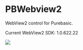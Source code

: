 # PBWebview2

WebView2 control for Purebasic.

Current WebView2 SDK: 1.0.622.22

[![](https://www.paypalobjects.com/en_US/i/btn/btn_donateCC_LG.gif)](https://www.paypal.com/cgi-bin/webscr?cmd=_s-xclick&hosted_button_id=PU4CAZVWQDCBJ)
